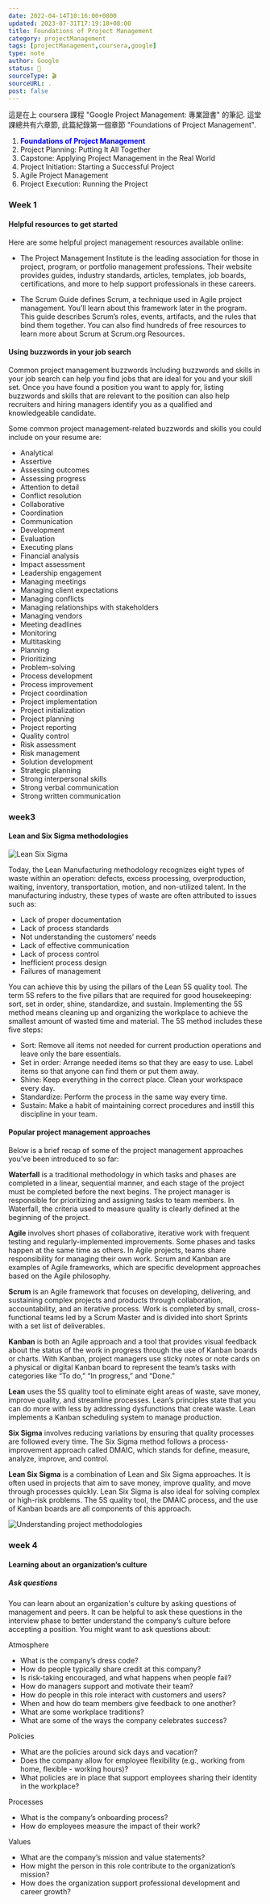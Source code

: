 ```yaml
---
date: 2022-04-14T10:16:00+0800
updated: 2023-07-31T17:19:18+08:00
title: Foundations of Project Management
category: projectManagement
tags: [projectManagement,coursera,google]
type: note
author: Google
status: 🌲
sourceType: 🎬
sourceURL: .
post: false
---
```


這是在上 coursera 課程 "Google Project Management: 專業證書" 的筆記.
這堂課總共有六章節, 此篇紀錄第一個章節 "Foundations of Project Management".

<!--more-->

1. <b style="color:blue;">Foundations of Project Management</b>
2. Project Planning: Putting It All Together
3. Capstone: Applying Project Management in the Real World
4. Project Initiation: Starting a Successful Project
5. Agile Project Management
6. Project Execution: Running the Project

### Week 1

#### Helpful resources to get started

Here are some helpful project management resources available online:

- The Project Management Institute is the leading association for those in project, program, or portfolio management professions. Their website provides guides, industry standards, articles, templates, job boards, certifications, and more to help support professionals in these careers.

- The Scrum Guide defines Scrum, a technique used in Agile project management. You’ll learn about this framework later in the program. This guide describes Scrum’s roles, events, artifacts, and the rules that bind them together. You can also find hundreds of free resources to learn more about Scrum at Scrum.org Resources.

#### Using buzzwords in your job search

Common project management buzzwords
Including buzzwords and skills in your job search can help you find jobs that are ideal for you and your skill set. Once you have found a position you want to apply for, listing buzzwords and skills that are relevant to the position can also help recruiters and hiring managers identify you as a qualified and knowledgeable candidate.

Some common project management-related buzzwords and skills you could include on your resume are:

- Analytical
- Assertive
- Assessing outcomes
- Assessing progress
- Attention to detail
- Conflict resolution
- Collaborative
- Coordination
- Communication
- Development
- Evaluation
- Executing plans
- Financial analysis
- Impact assessment
- Leadership engagement
- Managing meetings
- Managing client expectations
- Managing conflicts
- Managing relationships with stakeholders
- Managing vendors
- Meeting deadlines
- Monitoring
- Multitasking
- Planning
- Prioritizing
- Problem-solving
- Process development
- Process improvement
- Project coordination
- Project implementation
- Project initialization
- Project planning
- Project reporting
- Quality control
- Risk assessment
- Risk management
- Solution development
- Strategic planning
- Strong interpersonal skills
- Strong verbal communication
- Strong written communication

### week3

#### Lean and Six Sigma methodologies

![Lean Six Sigma](https://storage.googleapis.com/chiehting.com/blog/2022-04-14-foundations-of-project-management-1.png)

Today, the Lean Manufacturing methodology recognizes eight types of waste within an operation: defects, excess processing, overproduction, waiting, inventory, transportation, motion, and non-utilized talent. In the manufacturing industry, these types of waste are often attributed to issues such as:

- Lack of proper documentation
- Lack of process standards
- Not understanding the customers’ needs
- Lack of effective communication
- Lack of process control
- Inefficient process design
- Failures of management

You can achieve this by using the pillars of the Lean 5S quality tool. The term 5S refers to the five pillars that are required for good housekeeping: sort, set in order, shine, standardize, and sustain. Implementing the 5S method means cleaning up and organizing the workplace to achieve the smallest amount of wasted time and material. The 5S method includes these five steps:

- Sort: Remove all items not needed for current production operations and leave only the bare essentials.
- Set in order: Arrange needed items so that they are easy to use. Label items so that anyone can find them or put them away.
- Shine: Keep everything in the correct place. Clean your workspace every day.
- Standardize: Perform the process in the same way every time.
- Sustain: Make a habit of maintaining correct procedures and instill this discipline in your team.

#### Popular project management approaches

Below is a brief recap of some of the project management approaches you’ve been introduced to so far:

**Waterfall** is a traditional methodology in which tasks and phases are completed in a linear, sequential manner, and each stage of the project must be completed before the next begins. The project manager is responsible for prioritizing and assigning tasks to team members. In Waterfall, the criteria used to measure quality is clearly defined at the beginning of the project.

**Agile** involves short phases of collaborative, iterative work with frequent testing and regularly-implemented improvements. Some phases and tasks happen at the same time as others. In Agile projects, teams share responsibility for managing their own work. Scrum and Kanban are examples of Agile frameworks, which are specific development approaches based on the Agile philosophy.

**Scrum** is an Agile framework that focuses on developing, delivering, and sustaining complex projects and products through collaboration, accountability, and an iterative process. Work is completed by small, cross-functional teams led by a Scrum Master and is divided into short Sprints with a set list of deliverables.

**Kanban** is both an Agile approach and a tool that provides visual feedback about the status of the work in progress through the use of Kanban boards or charts. With Kanban, project managers use sticky notes or note cards on a physical or digital Kanban board to represent the team’s tasks with categories like “To do,” “In progress,” and “Done.”

**Lean** uses the 5S quality tool to eliminate eight areas of waste, save money, improve quality, and streamline processes. Lean’s principles state that you can do more with less by addressing dysfunctions that create waste. Lean implements a Kanban scheduling system to manage production.

**Six Sigma** involves reducing variations by ensuring that quality processes are followed every time. The Six Sigma method follows a process-improvement approach called DMAIC, which stands for define, measure, analyze, improve, and control.

**Lean Six Sigma** is a combination of Lean and Six Sigma approaches. It is often used in projects that aim to save money, improve quality, and move through processes quickly. Lean Six Sigma is also ideal for solving complex or high-risk problems. The 5S quality tool, the DMAIC process, and the use of Kanban boards are all components of this approach.

![Understanding project methodologies](https://storage.googleapis.com/chiehting.com/blog/2022-04-14-foundations-of-project-management-2.png)

### week 4

#### Learning about an organization’s culture

##### Ask questions

You can learn about an organization's culture by asking questions of management and peers. It can be helpful to ask these questions in the interview phase to better understand the company’s culture before accepting a position. You might want to ask questions about:

Atmosphere

- What is the company’s dress code?
- How do people typically share credit at this company?
- Is risk-taking encouraged, and what happens when people fail?
- How do managers support and motivate their team?
- How do people in this role interact with customers and users?
- When and how do team members give feedback to one another?
- What are some workplace traditions?
- What are some of the ways the company celebrates success?

Policies

- What are the policies around sick days and vacation?
- Does the company allow for employee flexibility (e.g., working from home, flexible - working hours)?
- What policies are in place that support employees sharing their identity in the workplace?

Processes

- What is the company’s onboarding process?
- How do employees measure the impact of their work?

Values

- What are the company’s mission and value statements?
- How might the person in this role contribute to the organization’s mission?
- How does the organization support professional development and career growth?
